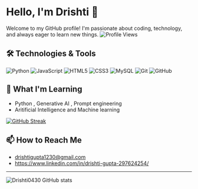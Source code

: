# Hello, I'm Drishti 👋

Welcome to my GitHub profile! I'm passionate about coding, technology, and always eager to learn new things.
![Profile Views](https://komarev.com/ghpvc/?username=Drishti0430)

## 🛠️ Technologies & Tools

![Python](https://img.shields.io/badge/-Python-333333?style=flat&logo=python)
![JavaScript](https://img.shields.io/badge/-JavaScript-333333?style=flat&logo=javascript)
![HTML5](https://img.shields.io/badge/-HTML5-333333?style=flat&logo=html5)
![CSS3](https://img.shields.io/badge/-CSS3-333333?style=flat&logo=css3)
![MySQL](https://img.shields.io/badge/-MySQL-333333?style=flat&logo=mysql)
![Git](https://img.shields.io/badge/-Git-333333?style=flat&logo=git)
![GitHub](https://img.shields.io/badge/-GitHub-333333?style=flat&logo=github)

## 🌱 What I'm Learning

- Python , Generative AI , Prompt engineering
- Aritificial Intelligence and Machine learning
 
[![GitHub Streak](https://streak-stats.demolab.com?user=Drishti0430&theme=tokyonight)](https://git.io/streak-stats)
## 📫 How to Reach Me

- [drishtigupta1230@gmail.com](mailto:drishtigupta1230@gmail.com)
- https://www.linkedin.com/in/drishti-gupta-297624254/

---
![Drishti0430 GitHub stats](https://github-readme-stats.vercel.app/api?username=Drishti0430&show_icons=true&theme=radical)
